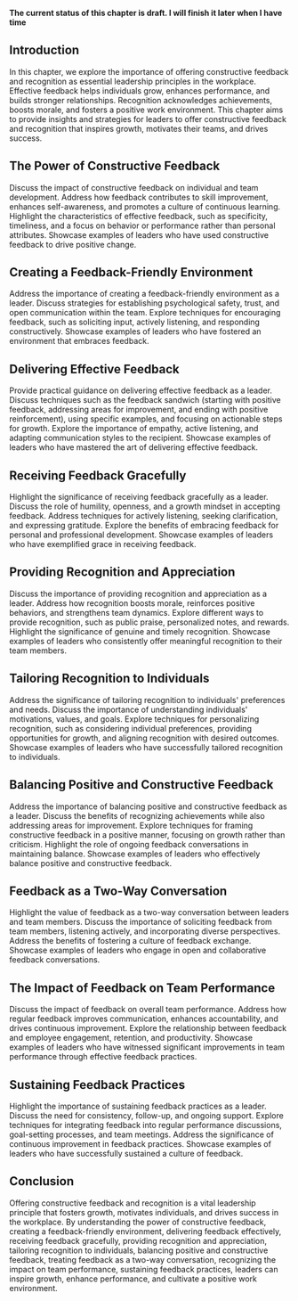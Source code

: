 **The current status of this chapter is draft. I will finish it later when I have time**

Introduction
------------

In this chapter, we explore the importance of offering constructive feedback and recognition as essential leadership principles in the workplace. Effective feedback helps individuals grow, enhances performance, and builds stronger relationships. Recognition acknowledges achievements, boosts morale, and fosters a positive work environment. This chapter aims to provide insights and strategies for leaders to offer constructive feedback and recognition that inspires growth, motivates their teams, and drives success.

The Power of Constructive Feedback
----------------------------------

Discuss the impact of constructive feedback on individual and team development. Address how feedback contributes to skill improvement, enhances self-awareness, and promotes a culture of continuous learning. Highlight the characteristics of effective feedback, such as specificity, timeliness, and a focus on behavior or performance rather than personal attributes. Showcase examples of leaders who have used constructive feedback to drive positive change.

Creating a Feedback-Friendly Environment
----------------------------------------

Address the importance of creating a feedback-friendly environment as a leader. Discuss strategies for establishing psychological safety, trust, and open communication within the team. Explore techniques for encouraging feedback, such as soliciting input, actively listening, and responding constructively. Showcase examples of leaders who have fostered an environment that embraces feedback.

Delivering Effective Feedback
-----------------------------

Provide practical guidance on delivering effective feedback as a leader. Discuss techniques such as the feedback sandwich (starting with positive feedback, addressing areas for improvement, and ending with positive reinforcement), using specific examples, and focusing on actionable steps for growth. Explore the importance of empathy, active listening, and adapting communication styles to the recipient. Showcase examples of leaders who have mastered the art of delivering effective feedback.

Receiving Feedback Gracefully
-----------------------------

Highlight the significance of receiving feedback gracefully as a leader. Discuss the role of humility, openness, and a growth mindset in accepting feedback. Address techniques for actively listening, seeking clarification, and expressing gratitude. Explore the benefits of embracing feedback for personal and professional development. Showcase examples of leaders who have exemplified grace in receiving feedback.

Providing Recognition and Appreciation
--------------------------------------

Discuss the importance of providing recognition and appreciation as a leader. Address how recognition boosts morale, reinforces positive behaviors, and strengthens team dynamics. Explore different ways to provide recognition, such as public praise, personalized notes, and rewards. Highlight the significance of genuine and timely recognition. Showcase examples of leaders who consistently offer meaningful recognition to their team members.

Tailoring Recognition to Individuals
------------------------------------

Address the significance of tailoring recognition to individuals' preferences and needs. Discuss the importance of understanding individuals' motivations, values, and goals. Explore techniques for personalizing recognition, such as considering individual preferences, providing opportunities for growth, and aligning recognition with desired outcomes. Showcase examples of leaders who have successfully tailored recognition to individuals.

Balancing Positive and Constructive Feedback
--------------------------------------------

Address the importance of balancing positive and constructive feedback as a leader. Discuss the benefits of recognizing achievements while also addressing areas for improvement. Explore techniques for framing constructive feedback in a positive manner, focusing on growth rather than criticism. Highlight the role of ongoing feedback conversations in maintaining balance. Showcase examples of leaders who effectively balance positive and constructive feedback.

Feedback as a Two-Way Conversation
----------------------------------

Highlight the value of feedback as a two-way conversation between leaders and team members. Discuss the importance of soliciting feedback from team members, listening actively, and incorporating diverse perspectives. Address the benefits of fostering a culture of feedback exchange. Showcase examples of leaders who engage in open and collaborative feedback conversations.

The Impact of Feedback on Team Performance
------------------------------------------

Discuss the impact of feedback on overall team performance. Address how regular feedback improves communication, enhances accountability, and drives continuous improvement. Explore the relationship between feedback and employee engagement, retention, and productivity. Showcase examples of leaders who have witnessed significant improvements in team performance through effective feedback practices.

Sustaining Feedback Practices
-----------------------------

Highlight the importance of sustaining feedback practices as a leader. Discuss the need for consistency, follow-up, and ongoing support. Explore techniques for integrating feedback into regular performance discussions, goal-setting processes, and team meetings. Address the significance of continuous improvement in feedback practices. Showcase examples of leaders who have successfully sustained a culture of feedback.

Conclusion
----------

Offering constructive feedback and recognition is a vital leadership principle that fosters growth, motivates individuals, and drives success in the workplace. By understanding the power of constructive feedback, creating a feedback-friendly environment, delivering feedback effectively, receiving feedback gracefully, providing recognition and appreciation, tailoring recognition to individuals, balancing positive and constructive feedback, treating feedback as a two-way conversation, recognizing the impact on team performance, sustaining feedback practices, leaders can inspire growth, enhance performance, and cultivate a positive work environment.
